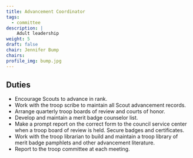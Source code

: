 ```yaml
---
title: Advancement Coordinator
tags:
  - committee
description: |
    Adult leadership
weight: 5
draft: false
chair: Jennifer Bump
chairs:
profile_img: bump.jpg
---
```


## Duties

- Encourage Scouts to advance in rank.
- Work with the troop scribe to maintain all Scout advancement records.
- Arrange quarterly troop boards of review and courts of honor.
- Develop and maintain a merit badge counselor list.
- Make a prompt report on the correct form to the council service center when a
troop board of review is held. Secure badges and certificates.
- Work with the troop librarian to build and maintain a troop library of merit badge
pamphlets and other advancement literature.
- Report to the troop committee at each meeting.